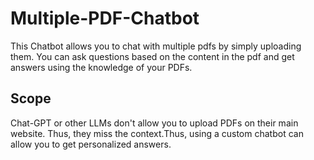 # Multiple-PDF-Chatbot

This Chatbot allows you to chat with multiple pdfs by simply uploading them. You can ask questions based on the content in the pdf and get answers using the knowledge of your PDFs. 

## Scope
Chat-GPT or other LLMs don't allow you to upload PDFs on their main website. Thus, they miss the context.Thus, using a custom chatbot can allow you to get personalized answers.
